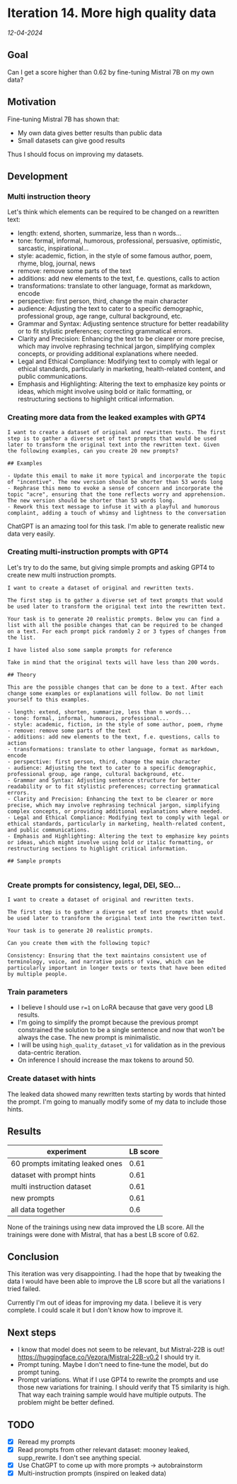 # Iteration 14. More high quality data

_12-04-2024_

## Goal

Can I get a score higher than 0.62 by fine-tuning Mistral 7B on my own data?

## Motivation

Fine-tuning Mistral 7B has shown that:

- My own data gives better results than public data
- Small datasets can give good results

Thus I should focus on improving my datasets.

## Development

### Multi instruction theory

Let's think which elements can be required to be changed on a rewritten text:

- length: extend, shorten, summarize, less than n words...
- tone: formal, informal, humorous, professional, persuasive, optimistic, sarcastic, inspirational...
- style: academic, fiction, in the style of some famous author, poem, rhyme, blog, journal, news
- remove: remove some parts of the text
- additions: add new elements to the text, f.e. questions, calls to action
- transformations: translate to other language, format as markdown, encode
- perspective: first person, third, change the main character
- audience: Adjusting the text to cater to a specific demographic, professional group, age range, cultural background, etc.
- Grammar and Syntax: Adjusting sentence structure for better readability or to fit stylistic preferences; correcting grammatical errors.
- Clarity and Precision: Enhancing the text to be clearer or more precise, which may involve rephrasing technical jargon, simplifying complex concepts, or providing additional explanations where needed.
- Legal and Ethical Compliance: Modifying text to comply with legal or ethical standards, particularly in marketing, health-related content, and public communications.
- Emphasis and Highlighting: Altering the text to emphasize key points or ideas, which might involve using bold or italic formatting, or restructuring sections to highlight critical information.

### Creating more data from the leaked examples with GPT4

```
I want to create a dataset of original and rewritten texts. The first step is to gather a diverse set of text prompts that would be used later to transform the original text into the rewritten text. Given the following examples, can you create 20 new prompts?

## Examples

- Update this email to make it more typical and incorporate the topic of "incentive". The new version should be shorter than 53 words long
- Rephrase this memo to evoke a sense of concern and incorporate the topic "acre", ensuring that the tone reflects worry and apprehension. The new version should be shorter than 53 words long.
- Rework this text message to infuse it with a playful and humorous complaint, adding a touch of whimsy and lightness to the conversation
```

ChatGPT is an amazing tool for this task. I'm able to generate realistic new data very easily.

### Creating multi-instruction prompts with GPT4

Let's try to do the same, but giving simple prompts and asking GPT4 to create new multi instruction prompts.

```
I want to create a dataset of original and rewritten texts.

The first step is to gather a diverse set of text prompts that would be used later to transform the original text into the rewritten text.

Your task is to generate 20 realistic prompts. Below you can find a list with all the posible changes that can be required to be changed on a text. For each prompt pick randomly 2 or 3 types of changes from the list.

I have listed also some sample prompts for reference

Take in mind that the original texts will have less than 200 words.

## Theory

This are the possible changes that can be done to a text. After each change some examples or explanations will follow. Do not limit yourself to this examples.

- length: extend, shorten, summarize, less than n words...
- tone: formal, informal, humorous, professional...
- style: academic, fiction, in the style of some author, poem, rhyme
- remove: remove some parts of the text
- additions: add new elements to the text, f.e. questions, calls to action
- transformations: translate to other language, format as markdown, encode
- perspective: first person, third, change the main character
- audience: Adjusting the text to cater to a specific demographic, professional group, age range, cultural background, etc.
- Grammar and Syntax: Adjusting sentence structure for better readability or to fit stylistic preferences; correcting grammatical errors.
- Clarity and Precision: Enhancing the text to be clearer or more precise, which may involve rephrasing technical jargon, simplifying complex concepts, or providing additional explanations where needed.
- Legal and Ethical Compliance: Modifying text to comply with legal or ethical standards, particularly in marketing, health-related content, and public communications.
- Emphasis and Highlighting: Altering the text to emphasize key points or ideas, which might involve using bold or italic formatting, or restructuring sections to highlight critical information.

## Sample prompts


```

### Create prompts for consistency, legal, DEI, SEO...

```
I want to create a dataset of original and rewritten texts.

The first step is to gather a diverse set of text prompts that would be used later to transform the original text into the rewritten text.

Your task is to generate 20 realistic prompts.

Can you create them with the following topic?

Consistency: Ensuring that the text maintains consistent use of terminology, voice, and narrative points of view, which can be particularly important in longer texts or texts that have been edited by multiple people.
```

### Train parameters

- I believe I should use `r=1` on LoRA because that gave very good LB results.
- I'm going to simplify the prompt because the previous prompt constrained the solution to be
  a single sentence and now that won't be always the case. The new prompt is minimalistic.
- I will be using `high_quality_dataset_v1` for validation as in the previous data-centric iteration.
- On inference I should increase the max tokens to around 50.

### Create dataset with hints

The leaked data showed many rewritten texts starting by words that hinted the prompt. I'm going to
manually modify some of my data to include those hints.

## Results

| experiment                       | LB score |
|----------------------------------|----------|
| 60 prompts imitating leaked ones | 0.61     |
| dataset with prompt hints        | 0.61     |
| multi instruction dataset        | 0.61     |
| new prompts                      | 0.61     |
| all data together                | 0.6      |

None of the trainings using new data improved the LB score. All the trainings were done with Mistral, that has a best LB score of 0.62.

## Conclusion

This iteration was very disappointing. I had the hope that by tweaking the data I would have been able
to improve the LB score but all the variations I tried failed.

Currently I'm out of ideas for improving my data. I believe it is very complete. I could scale it but
I don't know how to improve it.

## Next steps

- I know that model does not seem to be relevant, but Mistral-22B is out! https://huggingface.co/Vezora/Mistral-22B-v0.2 I should try it.
- Prompt tuning. Maybe I don't need to fine-tune the model, but do prompt tuning.
- Prompt variations. What if I use GPT4 to rewrite the prompts and use those new variations for training.
  I should verify that T5 similarity is high. That way each training sample would have multiple outputs.
  The problem might be better defined.

## TODO

- [x] Reread my prompts
- [x] Read prompts from other relevant dataset: mooney leaked, supp_rewrite. I don't see anything special.
- [x] Use ChatGPT to come up with more prompts -> autobrainstorm
- [x] Multi-instruction prompts (inspired on leaked data)
